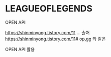 # LEAGUEOFLEGENDS
OPEN API



https://shinminyong.tistory.com/11 ... 출처 https://shinminyong.tistory.com/11#
op,gg 와 같은 

OPEN API 활용
